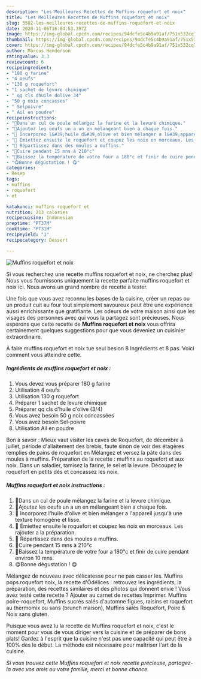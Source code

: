 ```yaml
---
description: "Les Meilleures Recettes de Muffins roquefort et noix"
title: "Les Meilleures Recettes de Muffins roquefort et noix"
slug: 3582-les-meilleures-recettes-de-muffins-roquefort-et-noix
date: 2020-11-06T16:04:53.397Z
image: https://img-global.cpcdn.com/recipes/94dcfe5c4b9a91af/751x532cq70/muffins-roquefort-et-noix-photo-principale-de-la-recette.jpg
thumbnail: https://img-global.cpcdn.com/recipes/94dcfe5c4b9a91af/751x532cq70/muffins-roquefort-et-noix-photo-principale-de-la-recette.jpg
cover: https://img-global.cpcdn.com/recipes/94dcfe5c4b9a91af/751x532cq70/muffins-roquefort-et-noix-photo-principale-de-la-recette.jpg
author: Marcus Henderson
ratingvalue: 3.3
reviewcount: 6
recipeingredient:
- "180 g farine"
- "4 oeufs"
- "130 g roquefort"
- "1 sachet de levure chimique"
- " qq cls dhuile dolive 34"
- "50 g noix concasses"
- " Selpoivre"
- " Ail en poudre"
recipeinstructions:
- "💚Dans un cul de poule mélangez la farine et la levure chimique."
- "💚Ajoutez les oeufs un a un en mélangeant bien a chaque fois."
- "💚 Incorporez l&#39;huile d&#39;olive et bien mélanger a l&#39;appareil jusqu&#39;à une texture homogène et lisse."
- "💚 Émiettez ensuite le roquefort et coupez les noix en morceaux. Les rajouter a la préparation."
- "💚 Répartissez dans des moules a muffins."
- "💚Cuire pendant 15 mns à 210°c"
- "💚Baissez la température de votre four a 180°c et finir de cuire pendant environ 10 mns."
- "😋Bonne dégustation ! 😋"
categories:
- Resep
tags:
- muffins
- roquefort
- et

katakunci: muffins roquefort et 
nutrition: 213 calories
recipecuisine: Indonesian
preptime: "PT37M"
cooktime: "PT31M"
recipeyield: "1"
recipecategory: Dessert

---
```



![Muffins roquefort et noix](https://img-global.cpcdn.com/recipes/94dcfe5c4b9a91af/751x532cq70/muffins-roquefort-et-noix-photo-principale-de-la-recette.jpg)

Si vous recherchez une recette muffins roquefort et noix, ne cherchez plus! Nous vous fournissons uniquement la recette parfaite muffins roquefort et noix ici. Nous avons un grand nombre de recette à tester.

Une fois que vous avez reconnu les bases de la cuisine, créer un repas ou un produit cuit au four tout simplement savoureux peut être une expérience aussi enrichissante que gratifiante. Les odeurs de votre maison ainsi que les visages des personnes avec qui vous la partagez sont précieuses. Nous espérons que cette recette de <strong> Muffins roquefort et noix </strong> vous offrira certainement quelques suggestions pour que vous deveniez un cuisinier extraordinaire.

<!--inarticleads1-->

À faire muffins roquefort et noix tue seul besion 8 Ingrédients et 8 pas. Voici comment vous atteindre cette.

##### Ingrédients de muffins roquefort et noix :

1. Vous devez vous préparer 180 g farine
1. Utilisation 4 oeufs
1. Utilisation 130 g roquefort
1. Préparer 1 sachet de levure chimique
1. Préparer  qq cls d&#39;huile d&#39;olive (3/4)
1. Vous avez besoin 50 g noix concassées
1. Vous avez besoin  Sel-poivre
1. Utilisation  Ail en poudre


Bon à savoir : Mieux vaut visiter les caves de Roquefort, de décembre à juillet, période d&#39;allaitement des brebis, faute sinon de voir des étagères remplies de pains de roquefort en Mélangez et versez la pâte dans des moules à muffins. Préparation de la recette : muffins au roquefort et aux noix. Dans un saladier, tamisez la farine, le sel et la levure. Découpez le roquefort en petits dés et concassez les noix. 

<!--inarticleads2-->

##### Muffins roquefort et noix instructions :

1. 💚Dans un cul de poule mélangez la farine et la levure chimique.
1. 💚Ajoutez les oeufs un a un en mélangeant bien a chaque fois.
1. 💚 Incorporez l&#39;huile d&#39;olive et bien mélanger a l&#39;appareil jusqu&#39;à une texture homogène et lisse.
1. 💚 Émiettez ensuite le roquefort et coupez les noix en morceaux. Les rajouter a la préparation.
1. 💚 Répartissez dans des moules a muffins.
1. 💚Cuire pendant 15 mns à 210°c
1. 💚Baissez la température de votre four a 180°c et finir de cuire pendant environ 10 mns.
1. 😋Bonne dégustation ! 😋


Mélangez de nouveau avec délicatesse pour ne pas casser les. Muffins pops roquefort noix, la recette d&#39;Ôdélices : retrouvez les ingrédients, la préparation, des recettes similaires et des photos qui donnent envie ! Vous avez testé cette recette ? Ajouter au carnet de recettes Imprimer. Muffins poire-roquefort, Muffins sucrés salés d&#39;automne figues, raisins et roquefort au thermomix ou sans (brunch maison), Muffins salés Roquefort, Poire &amp; Noix sans gluten. 

<!--inarticleads1-->

<p>
Puisque vous avez lu la recette de Muffins roquefort et noix, c'est le moment pour vous de vous diriger vers la cuisine et de préparer de bons plats! Gardez à l'esprit que la cuisine n'est pas une capacité qui peut être à 100% dès le début. La méthode est nécessaire pour maîtriser l'art de la cuisine.
</p>

<p>
<i>Si vous trouvez cette Muffins roquefort et noix recette précieuse, partagez-la avec vos amis ou votre famille, merci et bonne chance.</i>
</p>
